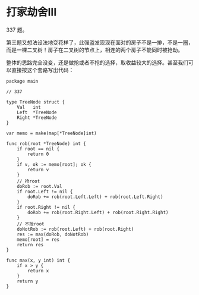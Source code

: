 # 打家劫舍III

337 题。

第三题又想法设法地变花样了，此强盗发现现在面对的房子不是一排，不是一圈，而是一棵二叉树！房子在二叉树的节点上，相连的两个房子不能同时被抢劫。

整体的思路完全没变，还是做抢或者不抢的选择，取收益较大的选择。甚至我们可以直接按这个套路写出代码：

```
package main

// 337

type TreeNode struct {
	Val   int
	Left  *TreeNode
	Right *TreeNode
}

var memo = make(map[*TreeNode]int)

func rob(root *TreeNode) int {
	if root == nil {
		return 0
	}
	if v, ok := memo[root]; ok {
		return v
	}
	// 抢root
	doRob := root.Val
	if root.Left != nil {
		doRob += rob(root.Left.Left) + rob(root.Left.Right)
	}
	if root.Right != nil {
		doRob += rob(root.Right.Left) + rob(root.Right.Right)
	}
	// 不抢root
	doNotRob := rob(root.Left) + rob(root.Right)
	res := max(doRob, doNotRob)
	memo[root] = res
	return res
}

func max(x, y int) int {
	if x > y {
		return x
	}
	return y
}

```